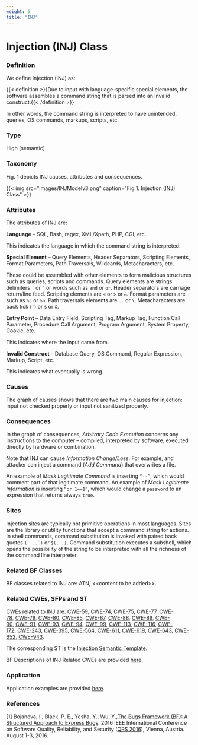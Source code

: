 ```yaml
---
weight: 5
title: "INJ"
---
```

# Injection (INJ) Class

### Definition

We define Injection (INJ) as:

{{< definition >}}Due to input with language-specific special elements, the software assembles a command string that is parsed into an invalid construct.{{< /definition >}}

In other words, the command string is interpreted to have unintended, queries, OS commands, markups, scripts, etc.

### Type

High (semantic).

### Taxonomy

Fig. 1 depicts INJ causes, attributes and consequences.

{{< img src="images/INJModelv3.png" caption="Fig 1. Injection (INJ) Class" >}}

### Attributes

The attributes of INJ are:

**Language** – SQL, Bash, regex, XML/Xpath, PHP, CGI, etc.

This indicates the language in which the command string is interpreted.

**Special Element** – Query Elements, Header Separators, Scripting Elements, Format Parameters, Path Traversals, Wildcards, Metacharacters, etc.

These could be assembled with other elements to form malicious structures such as queries, scripts and commands. Query elements are strings delimiters `‘` or `“` or words such as `and` or `or`. Header separators are carriage return/line feed. Scripting elements are `<` or `>` or `&`. Format parameters are such as `%c` or `%n`. Path traversals elements are `..` or `\`. Metacharacters are back tick (`` ` ``) or `$` or `&`.

**Entry Point** – Data Entry Field, Scripting Tag, Markup Tag, Function Call Parameter, Procedure Call Argument, Program Argument, System Property, Cookie, etc.

This indicates where the input came from.

**Invalid Construct** – Database Query, OS Command, Regular Expression, Markup, Script, etc.

This indicates what eventually is wrong.

### Causes

The graph of causes shows that there are two main causes for injection: input not checked properly or input not sanitized properly.

### Consequences

In the graph of consequences, _Arbitrary Code Execution_ concerns any instructions to the computer – compiled, interpreted by software, executed directly by hardware or combination.

Note that INJ can cause _Information Change/Loss_. For example, and attacker can inject a command (_Add Command_) that overwrites a file.

An example of _Mask Legitimate Command_ is inserting `“--”`, which would comment part of that legitimate command. An example of _Mask Legitimate Information_ is inserting `“or 1==1”`, which would change a `password` to an expression that returns always `true`.

### Sites

Injection sites are typically not primitive operations in most languages. Sites are the library or utility functions that accept a command string for actions. In shell commands, command substitution is invoked with paired back quotes ``(`...`)`` or `$(...)`. Command substitution executes a subshell, which opens the possibility of the string to be interpreted with all the richness of the command line interpreter.

### Related BF Classes

BF classes related to INJ are: ATN, &lt;<content to be added&gt;>.

### Related CWEs, SFPs and ST

CWEs related to INJ are: [CWE-59](https://cwe.mitre.org/data/definitions/59.html), [CWE-74](https://cwe.mitre.org/data/definitions/74.html), [CWE-75](https://cwe.mitre.org/data/definitions/75.html), [CWE-77](https://cwe.mitre.org/data/definitions/77.html), [CWE-78](https://cwe.mitre.org/data/definitions/78.html), [CWE-79](https://cwe.mitre.org/data/definitions/79.html), [CWE-80](https://cwe.mitre.org/data/definitions/80.html), [CWE-85](https://cwe.mitre.org/data/definitions/85.html), [CWE-87](https://cwe.mitre.org/data/definitions/87.html), [CWE-88](https://cwe.mitre.org/data/definitions/88.html), [CWE-89](https://cwe.mitre.org/data/definitions/89.html), [CWE-90](https://cwe.mitre.org/data/definitions/90.html), [CWE-91](https://cwe.mitre.org/data/definitions/91.html), [CWE-93](https://cwe.mitre.org/data/definitions/93.html), [CWE-94](https://cwe.mitre.org/data/definitions/94.html), [CWE-99](https://cwe.mitre.org/data/definitions/99.html), [CWE-113](https://cwe.mitre.org/data/definitions/113.html), [CWE-116](https://cwe.mitre.org/data/definitions/116.html), [CWE-172](https://cwe.mitre.org/data/definitions/172.html), [CWE-243](https://cwe.mitre.org/data/definitions/243.html), [CWE-395](https://cwe.mitre.org/data/definitions/395.html), [CWE-564](https://cwe.mitre.org/data/definitions/564.html), [CWE-611](https://cwe.mitre.org/data/definitions/611.html), [CWE-619](https://cwe.mitre.org/data/definitions/619.html), [CWE-643](https://cwe.mitre.org/data/definitions/643.html), [CWE-652](https://cwe.mitre.org/data/definitions/652.html), [CWE-943](https://cwe.mitre.org/data/definitions/943.html).

The corresponding ST is the [Injection Semantic Template](https://robinagandhi.github.io/st/injectiontemplate.pdf).

BF Descriptions of INJ Related CWEs are provided [here](https://docs.google.com/document/d/1Hx7mRpanC-IhZSQ1yXzM2HWS7y3cbILmI4nrz05Xdsc/edit).

### Application

Application examples are provided [here](/Info/Old/Examples/INJ.md).

### References

\[1\] Bojanova, I., Black, P. E., Yesha, Y., Wu, Y.,[The Bugs Framework (BF): A Structured Approach to Express Bugs](https://ieeexplore.ieee.org/document/7589797/). 2016 IEEE International Conference on Software Quality, Reliability, and Security ([QRS 2016](http://ieeexplore.ieee.org/stamp/stamp.jsp?tp=&arnumber=7589797)), Vienna, Austria. August 1-3, 2016.